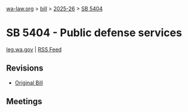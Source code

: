 [wa-law.org](/) > [bill](/bill/) > [2025-26](/bill/2025-26/) > [SB 5404](/bill/2025-26/sb/5404/)

# SB 5404 - Public defense services
[leg.wa.gov](https://app.leg.wa.gov/billsummary?BillNumber=5404&Year=2025&Initiative=false) | [RSS Feed](./rss.xml)

## Revisions
* [Original Bill](1/)

## Meetings